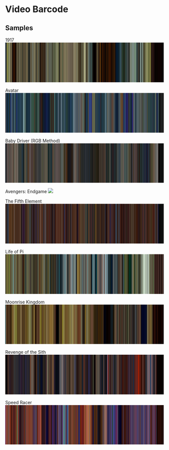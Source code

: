 # Video Barcode


## Samples

1917
![](samples/1917.jpg)

Avatar
![](samples/avatar.jpg)

Baby Driver (RGB Method)
![](samples/baby_driver_rgb_method.jpg)

Avengers: Endgame
![](samples/engame.jpg)

The Fifth Element
![](samples/fifth_element.jpg)

Life of Pi
![](samples/life_of_pi.jpg)

Moonrise Kingdom
![](samples/moonrise_kingdom.jpg)

Revenge of the Sith
![](samples/revenge_of_the_sith.jpg)

Speed Racer
![](samples/speed_racer.jpg)

